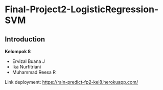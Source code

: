 # Final-Project2-LogisticRegression-SVM
## Introduction
**Kelompok 8**
- Ervizal Buana J
- Ika Nurfitriani
- Muhammad Reesa R

Link deployment: https://rain-predict-fp2-kel8.herokuapp.com/
